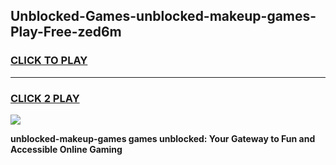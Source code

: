 
## Unblocked-Games-unblocked-makeup-games-Play-Free-zed6m
<h3>
<a href="https://premium76.site?title=unblocked-makeup-games&ref=10A">CLICK TO PLAY</a></h3>
<hr>

<h3>
<a href="https://premium76.site?title=unblocked-makeup-games&ref=10A">CLICK 2 PLAY</a>
  
</h3>

<a href="https://premium76.site?title=unblocked-makeup-games&ref=10A"><img src="https://clearcache.store/games.png"></a>


**unblocked-makeup-games games unblocked: Your Gateway to Fun and Accessible Online Gaming**

